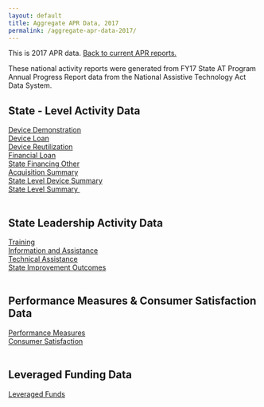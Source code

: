 ```yaml
---
layout: default
title: Aggregate APR Data, 2017
permalink: /aggregate-apr-data-2017/
---
```


<div class="container">
  <div class="row">

 <div class="col-12">

<p>This is 2017 APR data.  <a href="/aggregate-apr-data">Back to current APR reports.</a></p>
<p>These national activity reports were generated from FY17 State AT Program Annual Progress Report data from the National Assistive Technology Act Data System.</p>
<h2>State - Level Activity Data</h2>
<div><a href="/assets/aggr_reports17/Device Demonstration%20AGG%202017.html">Device Demonstration</a></div>
<div><a href="/assets/aggr_reports17/Device%20Loan%20AGG%202017.html">Device Loan</a></div>
<div><a href="/assets/aggr_reports17/Device%20Reutilization%20AGG%202017.html">Device Reutilization</a></div>
<div><a href="/assets/aggr_reports17/Financial%20Loan%20AGG%202017.html">Financial Loan</a></div>
<div><a href="/assets/aggr_reports17/State%20Financing%20Other%20AGG%202017.html">State Financing Other</a></div>
<div><a href="/assets/aggr_reports17/Acquisition%20Summary%20AGG%202017.html">Acquisition Summary</a></div>
<div><a href="/assets/aggr_reports17/State%20Level%20Device%20Summary%20AGG%202017.html">State Level Device Summary</a></div>
<div><a href="/assets/aggr_reports17/State%20Level%20Summary%20AGG%202017.html">State Level Summary&nbsp;</a></div>
<br>
<h2>State Leadership Activity Data</h2>
<div><a href="/assets/aggr_reports17/Training%20AGG%202017.html">Training</a></div>
<div><a href="/assets/aggr_reports17/Information%20&amp;%20Assistance%20AGG%202017.html">Information and Assistance</a></div>
<div><a href="/assets/aggr_reports17/Technical%20Assistance%20AGG%202017.html">Technical Assistance</a></div>
<div><a href="/assets/aggr_reports17/State%20Improvements%20AGG%202017.html">State Improvement Outcomes</a></div>
<br>
<h2>Performance Measures &amp; Consumer Satisfaction Data</h2>
<div><a href="/assets/aggr_reports17/Performance%20Measures%20AGG%202017.html">Performance Measures</a></div>
<div><a href="/assets/aggr_reports17/Consumer%20Satisfaction%20AGG%202017.html">Consumer Satisfaction</a></div>
<div>&nbsp;</div>
<h2>Leveraged Funding Data</h2>
<div><a href="/assets/aggr_reports17/Leveraged%20Funds%20AGG%202017.html">Leveraged Funds</a></div>

</div>
</div>
</div>
